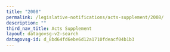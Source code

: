 ```yaml
---
title: "2008"
permalink: /legislative-notifications/acts-supplement/2008/
description: ""
third_nav_title: Acts Supplement
layout: datagovsg-v2-search
datagovsg-id: d_8bd64fd6ebe6d12a1710fdeacf04b1b3
---
```

